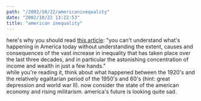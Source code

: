 ```yaml
---
path: "/2002/10/22/americaninequality" 
date: "2002/10/22 13:22:53" 
title: "american inequality" 
---
```

here's why you should read <a href="http://www.nytimes.com/2002/10/20/magazine/20INEQUALITY.html" title="For Richer By PAUL KRUGMAN">this article</a>: "you can't understand what's happening in America today without understanding the extent, causes and consequences of the vast increase in inequality that has taken place over the last three decades, and in particular the astonishing concentration of income and wealth in just a few hands."<br>while you're reading it, think about what happened between the 1920's and the relatively egalitarian period of the 1950's and 60's (hint: great depression and world war II). now consider the state of the american economy and rising militarism. america's future is looking quite sad.